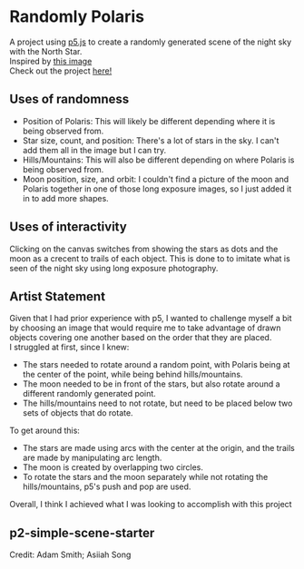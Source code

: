 # Randomly Polaris
A project using [p5.js](https://p5js.org/) to create a randomly generated scene of the night sky with the North Star. <br/>
Inspired by [this image](https://www.science.org/do/10.1126/article.27798/abs/sn-northstar.jpg) <br/>
Check out the project [here!](https://teihek.github.io/CMPM147-P2/)

## Uses of randomness
- Position of Polaris: This will likely be different depending where it is being observed from.
- Star size, count, and position: There's a lot of stars in the sky. I can't add them all in the image but I can try.
- Hills/Mountains: This will also be different depending on where Polaris is being observed from.
- Moon position, size, and orbit: I couldn't find a picture of the moon and Polaris together in one of those long exposure images, so I just added it in to add more shapes.

## Uses of interactivity
Clicking on the canvas switches from showing the stars as dots and the moon as a crecent to trails of each object. This is done to to imitate what is seen of the night sky using long exposure photography.

## Artist Statement
Given that I had prior experience with p5, I wanted to challenge myself a bit by choosing an image that would require me to take advantage of drawn objects covering one another based on the order that they are placed. <br/> 
I struggled at first, since I knew: <br/>
- The stars needed to rotate around a random point, with Polaris being at the center of the point, while being behind hills/mountains.
- The moon needed to be in front of the stars, but also rotate around a different randomly generated point.
- The hills/mountains need to not rotate, but need to be placed below two sets of objects that do rotate. <br/>

To get around this: <br/>
- The stars are made using arcs with the center at the origin, and the trails are made by manipulating arc length.
- The moon is created by overlapping two circles.
- To rotate the stars and the moon separately while not rotating the hills/mountains, p5's push and pop are used. <br/>

Overall, I think I achieved what I was looking to accomplish with this project

## p2-simple-scene-starter
Credit: Adam Smith; Asiiah Song
